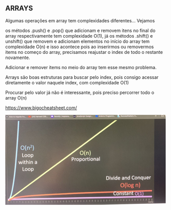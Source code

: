 ## ARRAYS

Algumas operações em array tem complexidades diferentes... Vejamos

os métodos .push() e .pop() que adicionam e removem itens no final do array respectivamente tem complexidade O(1),
já os métodos .shift() e unshift() que removem e adicionam elementos no início do array tem complexidade O(n) e isso acontece pois ao inserirmos ou removermos items no começo do array, precisamos reajustar o index de todo o restante novamente.

Adicionar e remover items no meio do array tem esse mesmo problema.

Arrays são boas estruturas para buscar pelo index, pois consigo acessar diretamente o valor naquele index, com complexidade O(1)

Procurar pelo valor já não é interessante, pois preciso percorrer todo o array O(n)

https://www.bigocheatsheet.com/

![Screenshot](./assets/WhatsApp%20Image%202025-07-08%20at%2016.02.46.jpeg)
